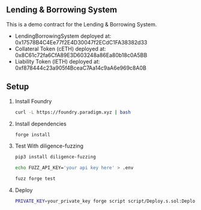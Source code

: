 ## Lending & Borrowing System

This is a demo contract for the Lending & Borrowing System.

-  LendingBorrowingSystem deployed at: 0x17578B4C4Ee77f2E4D30047f2ECdC1FA38382d33
-  Collateral Token (cETH) deployed at: 0x8C61c72fa6CfA89E3D603248a86Ea80b18c0A5BB 
-  Liability Token (lETH) deployed at: 0xf878444c23a905f4BceaC7Aa14c9aA6e969c8A0B 

## Setup

1. Install Foundry
    ```sh
    curl -L https://foundry.paradigm.xyz | bash
    ```
2. Install dependencies
    ```sh
    forge install
    ```
3. Test With diligence-fuzzing
    ```sh
    pip3 install diligence-fuzzing 
    ```
    ```sh
    echo FUZZ_API_KEY='your api key here' > .env
    ```
    ```sh
    fuzz forge test
    ```
4. Deploy
    ```sh
    PRIVATE_KEY=your_private_key forge script script/Deploy.s.sol:Deploy --rpc-url $RPC_URL --broadcast --verify -vvvv
    ```




